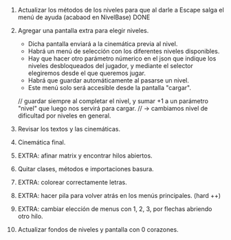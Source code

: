 1. Actualizar los métodos de los niveles para que al darle a Escape salga el menú de ayuda (acabaod en NivelBase) 
DONE

2. Agregar una pantalla extra para elegir niveles. 
    - Dicha pantalla enviará a la cinemática previa al nivel.
    - Habrá un menú de selección con los diferentes niveles disponibles.
    - Hay que hacer otro parámetro númerico en el json que indique los niveles desbloqueados del jugador, y mediante el selector elegiremos desde el que queremos jugar.
    - Habrá que guardar automáticamente al pasarse un nivel.
    - Este menú solo será accesible desde la pantalla "cargar".

    // guardar siempre al completar el nivel, y sumar +1 a un parámetro "nivel" que luego nos servirá para cargar.
    // -> cambiamos nivel de dificultad por niveles en general.

3. Revisar los textos y las cinemáticas.

4. Cinemática final. 

5. EXTRA: afinar matrix y encontrar hilos abiertos.

6. Quitar clases, métodos e importaciones basura. 

7. EXTRA: colorear correctamente letras. 

8. EXTRA: hacer pila para volver atrás en los menús principales. (hard ++)

9. EXTRA: cambiar elección de menus con 1, 2, 3, por flechas abriendo otro hilo.

10. Actualizar fondos de niveles y pantalla con 0 corazones.
